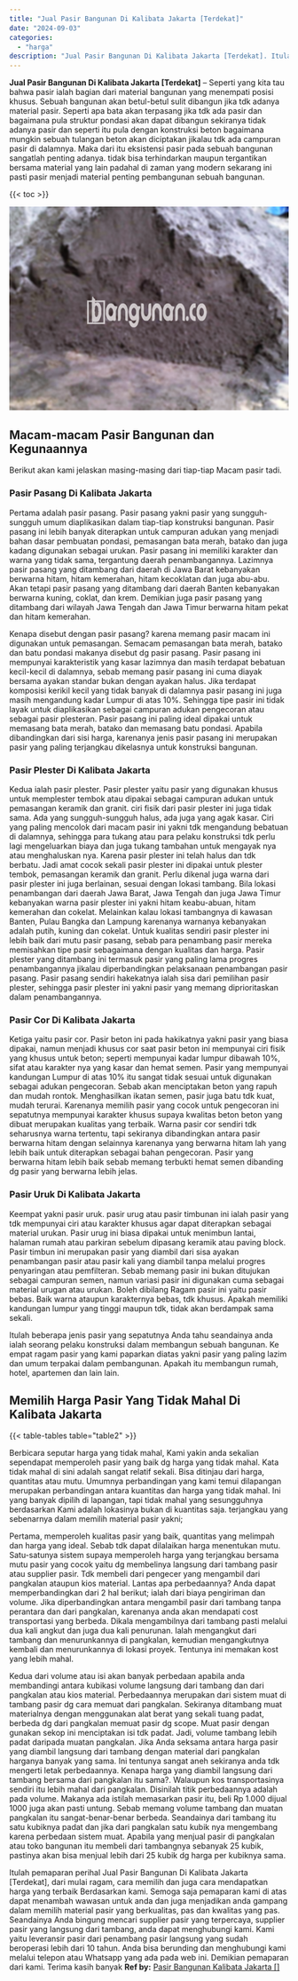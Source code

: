 ```yaml
---
title: "Jual Pasir Bangunan Di Kalibata Jakarta [Terdekat]"
date: "2024-09-03"
categories: 
  - "harga"
description: "Jual Pasir Bangunan Di Kalibata Jakarta [Terdekat]. Itulah pemaparan perihal Jual Pasir Bangunan Di Kalibata Jakarta [Terdekat], dari mulai ragam, cara mem..."
---
```


**Jual Pasir Bangunan Di Kalibata Jakarta \[Terdekat\]** – Seperti yang kita tau bahwa pasir ialah bagian dari material bangunan yang menempati posisi khusus. Sebuah bangunan akan betul-betul sulit dibangun jika tdk adanya material pasir. Seperti apa bata akan terpasang jika tdk ada pasir dan bagaimana pula struktur pondasi akan dapat dibangun sekiranya tidak adanya pasir dan seperti itu pula dengan konstruksi beton bagaimana mungkin sebuah tulangan beton akan diciptakan jikalau tdk ada campuran pasir di dalamnya. Maka dari itu eksistensi pasir pada sebuah bangunan sangatlah penting adanya. tidak bisa terhindarkan maupun tergantikan bersama material yang lain padahal di zaman yang modern sekarang ini pasti pasir menjadi material penting pembangunan sebuah bangunan.

{{< toc >}}

![Jual Pasir Bangunan Di Kalibata Jakarta [Terdekat]](/images/jual-pasir-bangunan-69.png)

## Macam-macam Pasir Bangunan dan Kegunaannya

Berikut akan kami jelaskan masing-masing dari tiap-tiap Macam pasir tadi.

### Pasir Pasang Di Kalibata Jakarta

Pertama adalah pasir pasang. Pasir pasang yakni pasir yang sungguh-sungguh umum diaplikasikan dalam tiap-tiap konstruksi bangunan. Pasir pasang ini lebih banyak diterapkan untuk campuran adukan yang menjadi bahan dasar pembuatan pondasi, pemasangan bata merah, batako dan juga kadang digunakan sebagai urukan. Pasir pasang ini memiliki karakter dan warna yang tidak sama, tergantung daerah penambangannya. Lazimnya pasir pasang yang ditambang dari daerah di Jawa Barat kebanyakan berwarna hitam, hitam kemerahan, hitam kecoklatan dan juga abu-abu. Akan tetapi pasir pasang yang ditambang dari daerah Banten kebanyakan berwarna kuning, coklat, dan krem. Demikian juga pasir pasang yang ditambang dari wilayah Jawa Tengah dan Jawa Timur berwarna hitam pekat dan hitam kemerahan.

Kenapa disebut dengan pasir pasang? karena memang pasir macam ini digunakan untuk pemasangan. Semacam pemasangan bata merah, batako dan batu pondasi makanya disebut dg pasir pasang. Pasir pasang ini mempunyai karakteristik yang kasar lazimnya dan masih terdapat bebatuan kecil-kecil di dalamnya, sebab memang pasir pasang ini cuma diayak bersama ayakan standar bukan dengan ayakan halus. Jika terdapat komposisi kerikil kecil yang tidak banyak di dalamnya pasir pasang ini juga masih mengandung kadar Lumpur di atas 10%. Sehingga tipe pasir ini tidak layak untuk diaplikasikan sebagai campuran adukan pengecoran atau sebagai pasir plesteran. Pasir pasang ini paling ideal dipakai untuk memasang bata merah, batako dan memasang batu pondasi. Apabila dibandingkan dari sisi harga, karenanya jenis pasir pasang ini merupakan pasir yang paling terjangkau dikelasnya untuk konstruksi bangunan.

### Pasir Plester Di Kalibata Jakarta

Kedua ialah pasir plester. Pasir plester yaitu pasir yang digunakan khusus untuk memplester tembok atau dipakai sebagai campuran adukan untuk pemasangan keramik dan granit. ciri fisik dari pasir plester ini juga tidak sama. Ada yang sungguh-sungguh halus, ada juga yang agak kasar. Ciri yang paling mencolok dari macam pasir ini yakni tdk mengandung bebatuan di dalamnya, sehingga para tukang atau para pelaku konstruksi tdk perlu lagi mengeluarkan biaya dan juga tukang tambahan untuk mengayak nya atau menghaluskan nya. Karena pasir plester ini telah halus dan tdk berbatu. Jadi amat cocok sekali pasir plester ini dipakai untuk plester tembok, pemasangan keramik dan granit. Perlu dikenal juga warna dari pasir plester ini juga berlainan, sesuai dengan lokasi tambang. Bila lokasi penambangan dari daerah Jawa Barat, Jawa Tengah dan juga Jawa Timur kebanyakan warna pasir plester ini yakni hitam keabu-abuan, hitam kemerahan dan cokelat. Melainkan kalau lokasi tambangnya di kawasan Banten, Pulau Bangka dan Lampung karenanya warnanya kebanyakan adalah putih, kuning dan cokelat. Untuk kualitas sendiri pasir plester ini lebih baik dari mutu pasir pasang, sebab para penambang pasir mereka memisahkan tipe pasir sebagaimana dengan kualitas dan harga. Pasir plester yang ditambang ini termasuk pasir yang paling lama progres penambangannya jikalau diperbandingkan pelaksanaan penambangan pasir pasang. Pasir pasang sendiri hakekatnya ialah sisa dari pemilihan pasir plester, sehingga pasir plester ini yakni pasir yang memang diprioritaskan dalam penambangannya.

### Pasir Cor Di Kalibata Jakarta

Ketiga yaitu pasir cor. Pasir beton ini pada hakikatnya yakni pasir yang biasa dipakai, namun menjadi khusus cor saat pasir beton ini mempunyai ciri fisik yang khusus untuk beton; seperti mempunyai kadar lumpur dibawah 10%, sifat atau karakter nya yang kasar dan hemat semen. Pasir yang mempunyai kandungan Lumpur di atas 10% itu sangat tidak sesuai untuk digunakan sebagai adukan pengecoran. Sebab akan menciptakan beton yang rapuh dan mudah rontok. Menghasilkan ikatan semen, pasir juga batu tdk kuat, mudah terurai. Karenanya memilih pasir yang cocok untuk pengecoran ini sepatutnya mempunyai karakter khusus supaya kwalitas beton beton yang dibuat merupakan kualitas yang terbaik. Warna pasir cor sendiri tdk seharusnya warna tertentu, tapi sekiranya dibandingkan antara pasir berwarna hitam dengan selainnya karenanya yang berwarna hitam lah yang lebih baik untuk diterapkan sebagai bahan pengecoran. Pasir yang berwarna hitam lebih baik sebab memang terbukti hemat semen dibanding dg pasir yang berwarna lebih jelas.

### Pasir Uruk Di Kalibata Jakarta

Keempat yakni pasir uruk. pasir urug atau pasir timbunan ini ialah pasir yang tdk mempunyai ciri atau karakter khusus agar dapat diterapkan sebagai material urukan. Pasir urug ini biasa dipakai untuk menimbun lantai, halaman rumah atau parkiran sebelum dipasang keramik atau paving block. Pasir timbun ini merupakan pasir yang diambil dari sisa ayakan penambangan pasir atau pasir kali yang diambil tanpa melalui progres penyaringan atau pemfilteran. Sebab memang pasir ini bukan ditujukan sebagai campuran semen, namun variasi pasir ini digunakan cuma sebagai material urugan atau urukan. Boleh dibilang Ragam pasir ini yaitu pasir bebas. Baik warna ataupun karakternya bebas, tdk khusus. Apakah memiliki kandungan lumpur yang tinggi maupun tdk, tidak akan berdampak sama sekali.

Itulah beberapa jenis pasir yang sepatutnya Anda tahu seandainya anda ialah seorang pelaku konstruksi dalam membangun sebuah bangunan. Ke empat ragam pasir yang kami paparkan diatas yakni pasir yang paling lazim dan umum terpakai dalam pembangunan. Apakah itu membangun rumah, hotel, apartemen dan lain lain.

## Memilih Harga Pasir Yang Tidak Mahal Di Kalibata Jakarta

{{< table-tables table="table2" >}}

Berbicara seputar harga yang tidak mahal, Kami yakin anda sekalian sependapat memperoleh pasir yang baik dg harga yang tidak mahal. Kata tidak mahal di sini adalah sangat relatif sekali. Bisa ditinjau dari harga, quantitas atau mutu. Umumnya perbandingan yang kami temui dilapangan merupakan perbandingan antara kuantitas dan harga yang tidak mahal. Ini yang banyak dipilih di lapangan, tapi tidak mahal yang sesungguhnya berdasarkan Kami adalah lokasinya bukan di kuantitas saja. terjangkau yang sebenarnya dalam memilih material pasir yakni;

Pertama, memperoleh kualitas pasir yang baik, quantitas yang melimpah dan harga yang ideal. Sebab tdk dapat dilalaikan harga menentukan mutu. Satu-satunya sistem supaya memperoleh harga yang terjangkau bersama mutu pasir yang cocok yaitu dg membelinya langsung dari tambang pasir atau supplier pasir. Tdk membeli dari pengecer yang mengambil dari pangkalan ataupun kios material. Lantas apa perbedaannya? Anda dapat memperbandingkan dari 2 hal berikut; ialah dari biaya pengiriman dan volume. Jika diperbandingkan antara mengambil pasir dari tambang tanpa perantara dan dari pangkalan, karenanya anda akan mendapati cost transportasi yang berbeda. Dikala mengambilnya dari tambang pasti melalui dua kali angkut dan juga dua kali penurunan. Ialah mengangkut dari tambang dan menurunkannya di pangkalan, kemudian mengangkutnya kembali dan menurunkannya di lokasi proyek. Tentunya ini memakan kost yang lebih mahal.

Kedua dari volume atau isi akan banyak perbedaan apabila anda membandingi antara kubikasi volume langsung dari tambang dan dari pangkalan atau kios material. Perbedaannya merupakan dari sistem muat di tambang pasir dg cara memuat dari pangkalan. Sekiranya ditambang muat materialnya dengan menggunakan alat berat yang sekali tuang padat, berbeda dg dari pangkalan memuat pasir dg scope. Muat pasir dengan gunakan sekop ini menciptakan isi tdk padat. Jadi, volume tambang lebih padat daripada muatan pangkalan. Jika Anda seksama antara harga pasir yang diambil langsung dari tambang dengan material dari pangkalan harganya banyak yang sama. Ini tentunya sangat aneh sekiranya anda tdk mengerti letak perbedaannya. Kenapa harga yang diambil langsung dari tambang bersama dari pangkalan itu sama?. Walaupun kos transportasinya sendiri itu lebih mahal dari pangkalan. Disinilah titik perbedaannya adalah pada volume. Makanya ada istilah memasarkan pasir itu, beli Rp 1.000 dijual 1000 juga akan pasti untung. Sebab memang volume tambang dan muatan pangkalan itu sangat-benar-benar berbeda. Seandainya dari tambang itu satu kubiknya padat dan jika dari pangkalan satu kubik nya mengembang karena perbedaan sistem muat. Apabila yang menjual pasir di pangkalan atau toko bangunan itu membeli dari tambangnya sebanyak 25 kubik, pastinya akan bisa menjual lebih dari 25 kubik dg harga per kubiknya sama.

Itulah pemaparan perihal Jual Pasir Bangunan Di Kalibata Jakarta \[Terdekat\], dari mulai ragam, cara memilih dan juga cara mendapatkan harga yang terbaik Berdasarkan kami. Semoga saja pemaparan kami di atas dapat menambah wawasan untuk anda dan juga menjadikan anda gampang dalam memilih material pasir yang berkualitas, pas dan kwalitas yang pas. Seandainya Anda bingung mencari supplier pasir yang terpercaya, supplier pasir yang langsung dari tambang, anda dapat menghubungi kami. Kami yaitu leveransir pasir dari penambang pasir langsung yang sudah beroperasi lebih dari 10 tahun. Anda bisa berunding dan menghubungi kami melalui telepon atau Whatsapp yang ada pada web ini. Demikian pemaparan dari kami. Terima kasih banyak
**Ref by:** [Pasir Bangunan Kalibata Jakarta []](https://id.wikipedia.org/wiki/Pasir)
